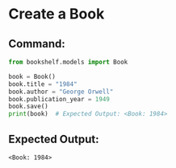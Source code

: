 # Create a Book

## Command:
```python
from bookshelf.models import Book

book = Book()
book.title = "1984"
book.author = "George Orwell"
book.publication_year = 1949
book.save()
print(book)  # Expected Output: <Book: 1984>
```

## Expected Output:
```
<Book: 1984>
```

